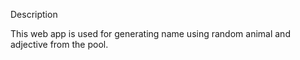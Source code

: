 Description

This web app is used for generating name using random animal and adjective from the pool.